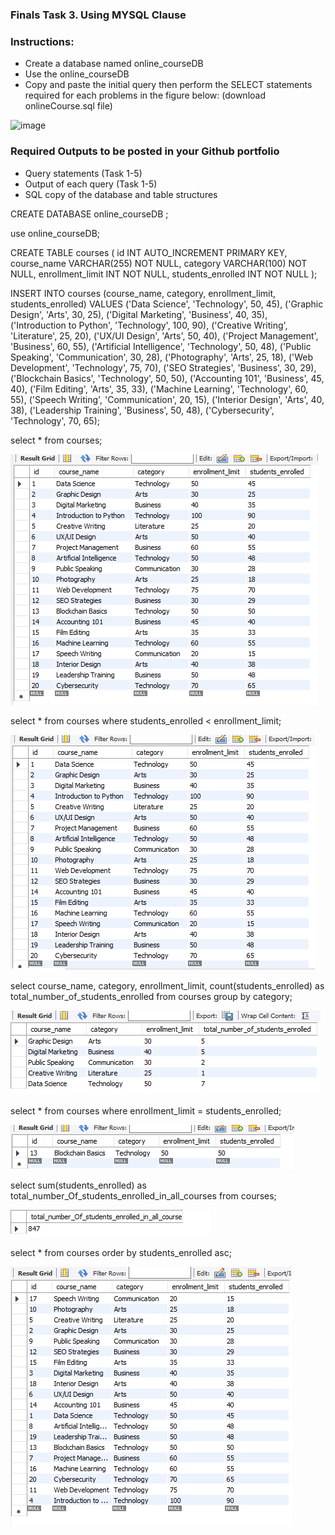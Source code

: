 
### Finals Task 3. Using MYSQL Clause

### Instructions:
- Create a database named online_courseDB
- Use the online_courseDB
- Copy and paste the initial query then perform the SELECT statements required for each problems in the figure below: (download onlineCourse.sql file)


![image](https://github.com/user-attachments/assets/86095022-84ab-4204-a419-89584508219f)


### Required Outputs to be posted in your Github portfolio
- Query statements (Task 1-5)
- Output of each query (Task 1-5)
- SQL copy of the database and table structures


CREATE DATABASE online_courseDB ;

use online_courseDB;

CREATE TABLE courses (
    id INT AUTO_INCREMENT PRIMARY KEY,
    course_name VARCHAR(255) NOT NULL,
    category VARCHAR(100) NOT NULL,
    enrollment_limit INT NOT NULL,
    students_enrolled INT NOT NULL
);

INSERT INTO courses (course_name, category, enrollment_limit, students_enrolled)
VALUES
    ('Data Science', 'Technology', 50, 45),
    ('Graphic Design', 'Arts', 30, 25),
    ('Digital Marketing', 'Business', 40, 35),
    ('Introduction to Python', 'Technology', 100, 90),
    ('Creative Writing', 'Literature', 25, 20),
    ('UX/UI Design', 'Arts', 50, 40),
    ('Project Management', 'Business', 60, 55),
    ('Artificial Intelligence', 'Technology', 50, 48),
    ('Public Speaking', 'Communication', 30, 28),
    ('Photography', 'Arts', 25, 18),
    ('Web Development', 'Technology', 75, 70),
    ('SEO Strategies', 'Business', 30, 29),
    ('Blockchain Basics', 'Technology', 50, 50),
    ('Accounting 101', 'Business', 45, 40),
    ('Film Editing', 'Arts', 35, 33),
    ('Machine Learning', 'Technology', 60, 55),
    ('Speech Writing', 'Communication', 20, 15),
    ('Interior Design', 'Arts', 40, 38),
    ('Leadership Training', 'Business', 50, 48),
    ('Cybersecurity', 'Technology', 70, 65);
    
    
select * from courses;

![image alt](https://github.com/ReynellMiras24-103/Enterprise-Data-Management/blob/b10bca161b456b896858fe3c1e4070faacff9d88/Final%20Task%203-1/files/couse%20table.png)
    
    
    
select * from courses where students_enrolled < enrollment_limit;

![image](https://github.com/ReynellMiras24-103/Enterprise-Data-Management/blob/db7c0f65a3c09cdb93f41d51e989c4e063292b33/Final%20Task%203-1/files/task1.png)
    
select course_name, category, enrollment_limit, count(students_enrolled) as total_number_of_students_enrolled
from courses 
group by category;

![image](https://github.com/ReynellMiras24-103/Enterprise-Data-Management/blob/db7c0f65a3c09cdb93f41d51e989c4e063292b33/Final%20Task%203-1/files/TASk2.png)
    
select * 
from courses 
where  enrollment_limit = students_enrolled; 

 ![image](https://github.com/ReynellMiras24-103/Enterprise-Data-Management/blob/db7c0f65a3c09cdb93f41d51e989c4e063292b33/Final%20Task%203-1/files/TASK3.png)
    
    
select sum(students_enrolled) as total_number_Of_students_enrolled_in_all_courses from courses;

![image](https://github.com/ReynellMiras24-103/Enterprise-Data-Management/blob/db7c0f65a3c09cdb93f41d51e989c4e063292b33/Final%20Task%203-1/files/TASk4.png)
    
select *
from courses 
order  by students_enrolled asc;

![image](https://github.com/ReynellMiras24-103/Enterprise-Data-Management/blob/db7c0f65a3c09cdb93f41d51e989c4e063292b33/Final%20Task%203-1/files/TASK5.png)
    
